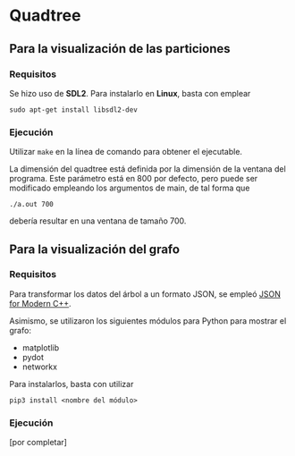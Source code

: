 # Quadtree

## Para la visualización de las particiones

### Requisitos

Se hizo uso de **SDL2**. Para instalarlo en **Linux**, basta con emplear
```
sudo apt-get install libsdl2-dev
```

### Ejecución

Utilizar `make` en la línea de comando para obtener el ejecutable.

La dimensión del quadtree está definida por la dimensión de la ventana del programa. Este parámetro está en 800 por defecto, pero puede ser modificado empleando los argumentos de main, de tal forma que
```
./a.out 700
```
debería resultar en una ventana de tamaño 700.

## Para la visualización del grafo

### Requisitos

Para transformar los datos del árbol a un formato JSON, se empleó [JSON for Modern C++](https://github.com/nlohmann/json).

Asimismo, se utilizaron los siguientes módulos para Python para mostrar el grafo:
- matplotlib
- pydot
- networkx

Para instalarlos, basta con utilizar
```
pip3 install <nombre del módulo>
```

### Ejecución

[por completar]